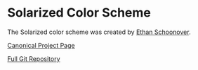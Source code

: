 Solarized Color Scheme
======================

The Solarized color scheme was created by
[Ethan Schoonover](https://github.com/altercation).

[Canonical Project Page](http://ethanschoonover.com/solarized)

[Full Git Repository](https://github.com/altercation/solarized)
